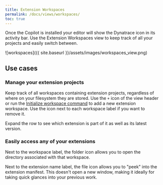 ```yaml
---
title: Extension Workspaces
permalink: /docs/views/workspaces/
toc: true
---
```


Once the Copilot is installed your editor will show the Dynatrace icon in its activity bar.
Use the Extension Workspaces view to keep track of all your projects and easily switch between.

![workspaces]({{ site.baseurl }}/assets/images/workspaces_view.png)

## Use cases

### Manage your extension projects

Keep track of all workspaces containing extension projects, regardless of where on your filesystem
they are stored. Use the `+` icon of the view header or run the 
[Initialize workspace command](/dynatrace-extensions-copilot/docs/cmd/initialize-workspace/) to add
a new extension workspace. Use the icon next to each workspace label if you want to remove it.

Expand the row to see which extension is part of it as well as its latest version.

### Easily access any of your extensions

Next to the workspace label, the folder icon allows you to open the directory associated with that
workspace.

Next to the extension name label, the file icon allows you to "peek" into the extension manifest.
This doesn't open a new window, making it ideally for taking quick glances into your previous work.